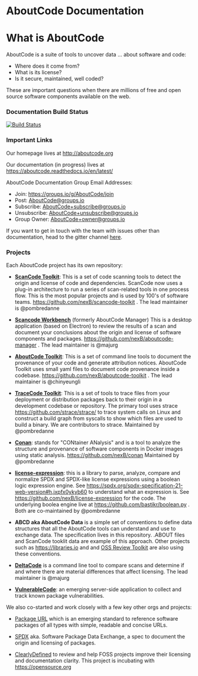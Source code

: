 # AboutCode Documentation

# What is AboutCode

AboutCode is a suite of tools to uncover data ... about software and code:

 - Where does it come from?
 - What is its license?
 - Is it secure, maintained, well coded?

These are important questions when there are millions of free and open source software components available on the web.

### Documentation Build Status

[![Build Status](https://travis-ci.org/nexB/aboutcode.svg?branch=master)](https://travis-ci.org/nexB/aboutcode)

### Important Links 

Our homepage lives at http://aboutcode.org

Our documentation (in progress) lives at https://aboutcode.readthedocs.io/en/latest/ 

AboutCode Documentation Group Email Addresses:

- Join: https://groups.io/g/AboutCode/join
- Post: AboutCode@groups.io
- Subscribe: AboutCode+subscribe@groups.io
- Unsubscribe: AboutCode+unsubscribe@groups.io
- Group Owner: AboutCode+owner@groups.io

If you want to get in touch with the team with issues other than documentation, head to the gitter channel [here](https://gitter.im/aboutcode-org/discuss).

### Projects

Each AboutCode project has its own repository:

- **[ScanCode Toolkit](https://github.com/nexB/scancode-toolkit)**: This is a set of code scanning tools to detect the origin and license of code and dependencies. ScanCode now uses a plug-in architecture to run a series of scan-related tools in one process flow. This is the most popular projects and is used by 100's of software teams. https://github.com/nexB/scancode-toolkit . The lead maintainer is @pombredanne

- **[Scancode Workbench](https://github.com/nexB/scancode-workbench)** 
(formerly AboutCode Manager) This is a desktop application (based on Electron) to review the results of a scan and document your conclusions about the origin and license of software components and packages. https://github.com/nexB/aboutcode-manager . The lead maintainer is @majurg

- **[AboutCode Toolkit](https://github.com/nexB/aboutcode-toolkit)**: This is a set of command line tools to document the provenance of your code and generate attribution notices.  AboutCode Toolkit uses small yaml files to document code provenance inside a codebase. https://github.com/nexB/aboutcode-toolkit . The lead maintainer is @chinyeungli

- **[TraceCode Toolkit](https://github.com/nexB/tracecode-toolkit)**: This is a set of tools to trace files from your deployment or distribution packages back to their origin in a development codebase or repository.  The primary tool uses strace https://github.com/strace/strace/ to trace system calls on Linux and construct a build graph from syscalls to show which files are used to build a binary. We are contributors to strace. Maintained by @pombredanne

- **[Conan](https://github.com/nexB/conan)**: stands for "CONtainer ANalysis" and is a tool to analyze the structure and provenance of software components in Docker images using static analysis. https://github.com/nexB/conan Maintained by @pombredanne

- **[license-expression](https://github.com/nexB/license-expression/)**: this is a library to parse, analyze, compare and normalize SPDX and SPDX-like license expressions using a boolean logic expression engine. See https://spdx.org/spdx-specification-21-web-version#h.jxpfx0ykyb60 to understand what an expression is. See https://github.com/nexB/license-expression for the code. The underlying boolea engine live at https://github.com/bastikr/boolean.py . Both are co-maintained by @pombredanne

- **ABCD aka AboutCode Data** is a simple set of conventions to define data structures that all the AboutCode tools can understand and use to exchange data. The specification lives in this repository. .ABOUT files and ScanCode tooklit data are example of this approach. Other projects such as https://libraries.io and and [OSS Review Toolkit](https://github.com/heremaps/oss-review-toolkit) are also using these conventions. 

- **[DeltaCode](https://github.com/nexB/deltacode)** is a command line
tool to compare scans and determine if and where there are material
differences that affect licensing. The lead maintainer is @majurg

- **[VulnerableCode](https://github.com/nexB/vulnerablecode)**: an emerging
server-side application to collect and track known package vulnerabilities.


We also co-started and work closely with a few key other orgs and projects:

- [Package URL](https://github.com/package-url)  which is an emerging
standard to reference software packages of all types with simple, readable and
concise URLs.

- [SPDX](http://SPDX.org) aka. Software Package Data Exchange, a spec to
document the origin and licensing of packages.

- [ClearlyDefined](https://ClearlyDefined.io) to review and help FOSS projects
improve their licensing and documentation clarity. This project is incubating
with https://opensource.org
